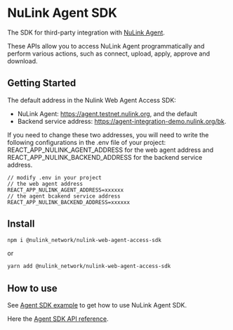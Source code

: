 # NuLink Agent SDK
The SDK for third-party integration with [NuLink Agent](../product/nulink_agent.md).

These APIs allow you to access NuLink Agent programmatically and perform various actions, such as connect, upload, apply, approve and download.

## Getting Started

The default address in the Nulink Web Agent Access SDK:

* NuLink Agent: https://agent.testnet.nulink.org, and the default 
* Backend service address: https://agent-integration-demo.nulink.org/bk. 

If you need to change these two addresses, you will need to write the following configurations in the .env file of your project: REACT_APP_NULINK_AGENT_ADDRESS for the web agent address and REACT_APP_NULINK_BACKEND_ADDRESS for the backend service address.

```
// modify .env in your project
// the web agent address
REACT_APP_NULINK_AGENT_ADDRESS=xxxxxx
// the agent bcakend service address
REACT_APP_NULINK_BACKEND_ADDRESS=xxxxxx
```

## Install
```bash
npm i @nulink_network/nulink-web-agent-access-sdk
```
or
```bash
yarn add @nulink_network/nulink-web-agent-access-sdk
```

## How to use

See [Agent SDK example](./agent_example.md) to get how to use NuLink Agent SDK.

Here the [Agent SDK API reference](./agent_api.md).
